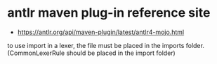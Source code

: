 # antlr maven plug-in reference site
- https://antlr.org/api/maven-plugin/latest/antlr4-mojo.html


to use import in a lexer, the file must be placed in the imports folder.
(CommonLexerRule should be placed in the import folder)